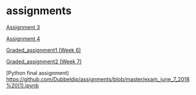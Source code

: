 # assignments

[Assignment 3](https://github.com/Dubbeldip/assignments/blob/master/assignment3.ipynb)

[Assignment 4](https://github.com/Dubbeldip/assignments/blob/master/assignment4.ipynb)

[Graded_assignment1 (Week 6)](https://github.com/Dubbeldip/assignments/blob/master/Graded_assignment1.ipynb)

[Graded_assignment2 (Week 7)](https://github.com/Dubbeldip/assignments/blob/master/Graded_assignment_2.ipynb)


[Python final assignment) https://github.com/Dubbeldip/assignments/blob/master/exam_june_7_2018%20(1).ipynb
